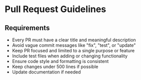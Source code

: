 # Pull Request Guidelines

## Requirements

- Every PR must have a clear title and meaningful description
- Avoid vague commit messages like "fix", "test", or "update"
- Keep PR focused and limited to a single purpose or feature
- Include test files when adding or changing functionality
- Ensure code style and formatting is consistent
- Keep changes under 500 lines if possible
- Update documentation if needed
